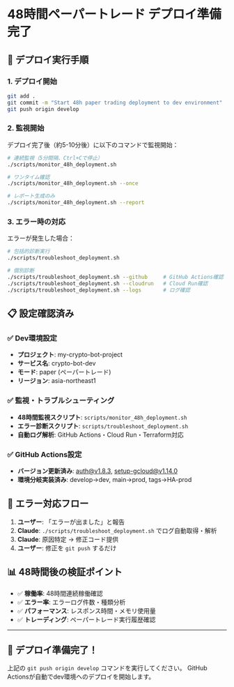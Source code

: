 # 48時間ペーパートレード デプロイ準備完了

## 🚀 デプロイ実行手順

### 1. デプロイ開始
```bash
git add .
git commit -m "Start 48h paper trading deployment to dev environment"
git push origin develop
```

### 2. 監視開始
デプロイ完了後（約5-10分後）に以下のコマンドで監視開始：

```bash
# 連続監視（5分間隔、Ctrl+Cで停止）
./scripts/monitor_48h_deployment.sh

# ワンタイム確認
./scripts/monitor_48h_deployment.sh --once

# レポート生成のみ
./scripts/monitor_48h_deployment.sh --report
```

### 3. エラー時の対応
エラーが発生した場合：

```bash
# 包括的診断実行
./scripts/troubleshoot_deployment.sh

# 個別診断
./scripts/troubleshoot_deployment.sh --github     # GitHub Actions確認
./scripts/troubleshoot_deployment.sh --cloudrun   # Cloud Run確認
./scripts/troubleshoot_deployment.sh --logs       # ログ確認
```

## 📋 設定確認済み

### ✅ Dev環境設定
- **プロジェクト**: my-crypto-bot-project
- **サービス名**: crypto-bot-dev
- **モード**: paper (ペーパートレード)
- **リージョン**: asia-northeast1

### ✅ 監視・トラブルシューティング
- **48時間監視スクリプト**: `scripts/monitor_48h_deployment.sh`
- **エラー診断スクリプト**: `scripts/troubleshoot_deployment.sh`
- **自動ログ解析**: GitHub Actions・Cloud Run・Terraform対応

### ✅ GitHub Actions設定
- **バージョン更新済み**: auth@v1.8.3, setup-gcloud@v1.14.0
- **環境分岐実装済み**: develop→dev, main→prod, tags→HA-prod

## 🔧 エラー対応フロー

1. **ユーザー**: 「エラーが出ました」と報告
2. **Claude**: `./scripts/troubleshoot_deployment.sh` でログ自動取得・解析
3. **Claude**: 原因特定 → 修正コード提供
4. **ユーザー**: 修正を `git push` するだけ

## 📊 48時間後の検証ポイント

- ✅ **稼働率**: 48時間連続稼働確認
- ✅ **エラー率**: エラーログ件数・種類分析
- ✅ **パフォーマンス**: レスポンス時間・メモリ使用量
- ✅ **トレーディング**: ペーパートレード実行履歴確認

---

## 🎯 デプロイ準備完了！

上記の `git push origin develop` コマンドを実行してください。
GitHub Actionsが自動でdev環境へのデプロイを開始します。